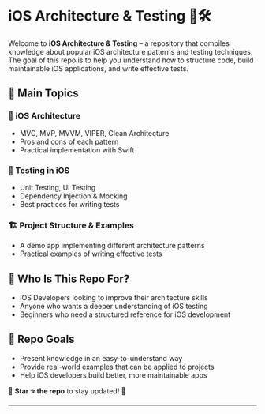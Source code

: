 # iOS Architecture & Testing 📱🛠️  

Welcome to **iOS Architecture & Testing** – a repository that compiles knowledge about popular iOS architecture patterns and testing techniques. The goal of this repo is to help you understand how to structure code, build maintainable iOS applications, and write effective tests.  

## 🚀 Main Topics  

### 📌 iOS Architecture  
- MVC, MVP, MVVM, VIPER, Clean Architecture  
- Pros and cons of each pattern  
- Practical implementation with Swift  

### 🧪 Testing in iOS  
- Unit Testing, UI Testing  
- Dependency Injection & Mocking  
- Best practices for writing tests  

### 🏗️ Project Structure & Examples  
- A demo app implementing different architecture patterns  
- Practical examples of writing effective tests  

## 🎯 Who Is This Repo For?  
- iOS Developers looking to improve their architecture skills  
- Anyone who wants a deeper understanding of iOS testing  
- Beginners who need a structured reference for iOS development  

## 🌟 Repo Goals  
- Present knowledge in an easy-to-understand way  
- Provide real-world examples that can be applied to projects  
- Help iOS developers build better, more maintainable apps  

📌 **Star ⭐ the repo** to stay updated! 🚀  

---


